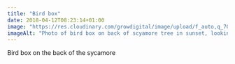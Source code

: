 ```yaml
---
title: "Bird box"
date: 2018-04-12T08:23:14+01:00
image: "https://res.cloudinary.com/growdigital/image/upload/f_auto,q_70,w_736/v1544109473/birdbox-26519195167.jpg"
imageAlt: "Photo of bird box on back of scyamore tree in sunset, looking out past polytunnel to valley beyond"
---
```


Bird box on the back of the sycamore
